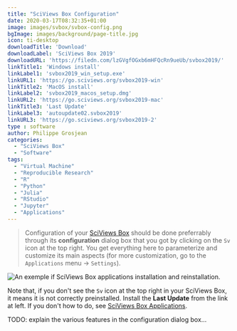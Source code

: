 ```yaml
---
title: "SciViews Box Configuration"
date: 2020-03-17T08:32:35+01:00
image: images/svbox/svbox-config.png
bgImage: images/background/page-title.jpg
icon: ti-desktop
downloadTitle: 'Download'
downloadLabel: 'SciViews Box 2019'
downloadURL: 'https://filedn.com/lzGVgfOGxb6mHFQcRn9ueUb/svbox2019/'
linkTitle1: 'Windows install'
linkLabel1: 'svbox2019_win_setup.exe'
linkURL1: 'https://go.sciviews.org/svbox2019-win'
linkTitle2: 'MacOS install'
linkLabel2: 'svbox2019_macos_setup.dmg'
linkURL2: 'https://go.sciviews.org/svbox2019-mac'
linkTitle3: 'Last Update'
linkLabel3: 'autoupdate02.svbox2019'
linkURL3: 'https://go.sciviews.org/svbox2019-2'
type : software
author: Philippe Grosjean
categories: 
  - "SciViews Box"
  - "Software"
tags:
  - "Virtual Machine"
  - "Reproducible Research"
  - "R"
  - "Python"
  - "Julia"
  - "RStudio"
  - "Jupyter"
  - "Applications"
---
```


> Configuration of your [SciViews Box](https://www.sciviews.org/software/svbox/) should be done preferrably through its **configuration** dialog box that you got by clicking on the `Sv` icon at the top right. You get everything here to parameterize and customize its main aspects (for more customization, go to the `Applications` menu -> `Settings`).

![An exemple if SciViews Box applications installation and reinstallation.](../../images/svbox/svbox-sv-icon.png)

Note that, if you don't see the `Sv` icon at the top right in your SciViews Box, it means it is not correctly preinstalled. Install the **Last Update** from the link at left. If you don't how to do, see [SciViews Box Applications](../apps).

TODO: explain the various features in the configuration dialog box...
